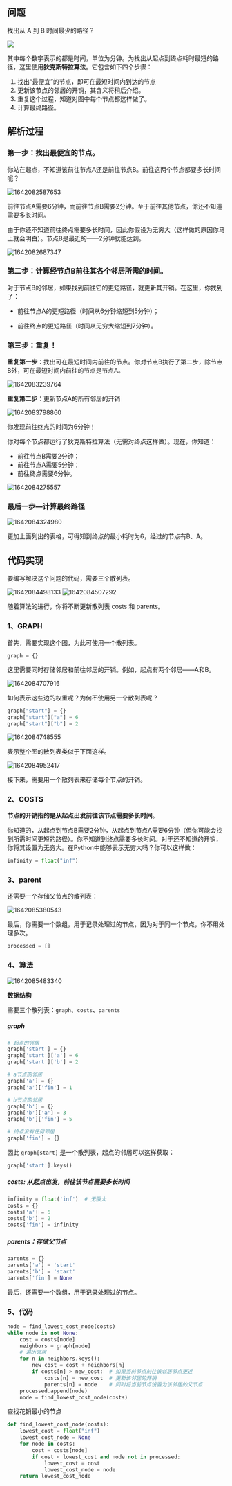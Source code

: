 ## 问题

找出从 A 到 B 时间最少的路径？

![](../img/graph.jpg)

其中每个数字表示的都是时间，单位为分钟。为找出从起点到终点耗时最短的路径，这里使用**狄克斯特拉算法**。它包含如下四个步骤：

1. 找出“最便宜”的节点，即可在最短时间内到达的节点
2. 更新该节点的邻居的开销，其含义将稍后介绍。
3. 重复这个过程，知道对图中每个节点都这样做了。
4. 计算最终路径。

## 解析过程

### 第一步：找出最便宜的节点。

你站在起点，不知道该前往节点A还是前往节点B。前往这两个节点都要多长时间呢？

![1642082587653](../img/1642082587653.png)

前往节点A需要6分钟，而前往节点B需要2分钟。至于前往其他节点，你还不知道需要多长时间。

由于你还不知道前往终点需要多长时间，因此你假设为无穷大（这样做的原因你马上就会明白）。节点B是最近的——2分钟就能达到。

![1642082687347](../img/1642082687347.png)

### 第二步：计算经节点B前往其各个邻居所需的时间。

对于节点B的邻居，如果找到前往它的更短路径，就更新其开销。在这里，你找到了：

- 前往节点A的更短路径（时间从6分钟缩短到5分钟）；

- 前往终点的更短路径（时间从无穷大缩短到7分钟）。



### 第三步：重复！

**重复第一步**：找出可在最短时间内前往的节点。你对节点B执行了第二步，除节点B外，可在最短时间内前往的节点是节点A。

![1642083239764](../img/1642083239764.png)

**重复第二步**：更新节点A的所有邻居的开销

![1642083798860](../img/1642083798860.png)

你发现前往终点的时间为6分钟！

你对每个节点都运行了狄克斯特拉算法（无需对终点这样做）。现在，你知道：

* 前往节点B需要2分钟；
* 前往节点A需要5分钟；
* 前往终点需要6分钟。

![1642084275557](../img/1642084275557.png)

### 最后一步—计算最终路径

![1642084324980](../img/1642084324980.png)

更加上面列出的表格，可得知到终点的最小耗时为6，经过的节点有B、A。



## 代码实现

要编写解决这个问题的代码，需要三个散列表。

![1642084498133](../img/1642084498133.png)
![1642084507292](../img/1642084507292.png)

随着算法的进行，你将不断更新散列表 costs 和 parents。

### 1、GRAPH

首先，需要实现这个图，为此可使用一个散列表。

```python
graph = {}
```

这里需要同时存储邻居和前往邻居的开销。例如，起点有两个邻居——A和B。

![1642084707916](../img/1642084707916.png)

如何表示这些边的权重呢？为何不使用另一个散列表呢？

```python
graph["start"] = {}
graph["start"]["a"] = 6
graph["start"]["b"] = 2
```

![1642084748555](../img/1642084748555.png)

表示整个图的散列表类似于下面这样。

![1642084952417](../img/1642084952417.png)

接下来，需要用一个散列表来存储每个节点的开销。

### 2、COSTS

**节点的开销指的是从起点出发前往该节点需要多长时间**。


你知道的，从起点到节点B需要2分钟，从起点到节点A需要6分钟（但你可能会找到所需时间更短的路径）。你不知道到终点需要多长时间。对于还不知道的开销，你将其设置为无穷大。在Python中能够表示无穷大吗？你可以这样做：

```python
infinity = float("inf")
```

### 3、parent

还需要一个存储父节点的散列表：

![1642085380543](../img/1642085380543.png)

最后，你需要一个数组，用于记录处理过的节点，因为对于同一个节点，你不用处理多次。

```python
processed = []
```



### 4、算法

![1642085483340](../img/1642085483340.png)

**数据结构**

需要三个散列表：`graph`、`costs`、`parents`

##### graph

```python
# 起点的邻居
graph['start'] = {}
graph['start']['a'] = 6
graph['start']['b'] = 2

# a节点的邻居
graph['a'] = {}
graph['a']['fin'] = 1

# b节点的邻居
graph['b'] = {}
graph['b']['a'] = 3
graph['b']['fin'] = 5

# 终点没有任何邻居
graph['fin'] = {}
```

因此 `graph[start]` 是一个散列表，起点的邻居可以这样获取：

```python
graph['start'].keys()
```

##### costs: 从起点出发，前往该节点需要多长时间

```python
infinity = float('inf')  # 无限大
costs = {}
costs['a'] = 6
costs['b'] = 2
costs['fin'] = infinity
```

##### parents：存储父节点

```python
parents = {}
parents['a'] = 'start'
parents['b'] = 'start'
parents['fin'] = None
```

最后，还需要一个数组，用于记录处理过的节点。



### 5、代码

```python
node = find_lowest_cost_node(costs)
while node is not None:
    cost = costs[node]
    neighbors = graph[node]
    # 遍历邻居
    for n in neighbors.keys():
        new_cost = cost + neighbors[n]
        if costs[n] > new_cost:  # 如果当前节点前往该邻居节点更近
            costs[n] = new_cost  # 更新该邻居的开销
            parents[n] = node    # 同时将当前节点设置为该邻居的父节点
    processed.append(node)
    node = find_lowest_cost_node(costs)
```

查找花销最小的节点

```python
def find_lowest_cost_node(costs):
    lowest_cost = float("inf")
    lowest_cost_node = None
    for node in costs:
        cost = costs[node]
        if cost < lowest_cost and node not in processed:
            lowest_cost = cost
            lowest_cost_node = node
    return lowest_cost_node
```

